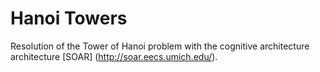 # Hanoi Towers

Resolution of the Tower of Hanoi problem with the cognitive architecture architecture [SOAR] (http://soar.eecs.umich.edu/).